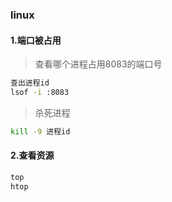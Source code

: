 ### linux

#### 1.端口被占用

> 查看哪个进程占用8083的端口号

```sh
查出进程id
lsof -i :8083 
```

> 杀死进程

```sh
kill -9 进程id
```

#### 2.查看资源

```sh
top
htop
```

